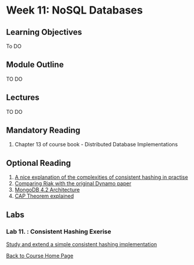 # Week 11:  NoSQL Databases

## Learning Objectives

To DO

## Module Outline

TO  DO

## Lectures
TO DO 

## Mandatory Reading

1. Chapter 13 of course book - Distributed Database Implementations

## Optional Reading
1. [A nice explanation of the complexities of consistent hashing in practise](https://ably.com/blog/implementing-efficient-consistent-hashing)
1. [Comparing Riak with the original Dynamo paper](https://docs.riak.com/riak/kv/2.2.2/learn/dynamo/)
3. [MongoDB 4.2 Architecture](https://info-mongodb-com.s3.us-east-1.amazonaws.com/MongoDB_Architecture_Guide.pdf)
4. [CAP Theorem explained](https://dzone.com/articles/understanding-the-cap-theorem)

## Labs

### Lab 11. : Consistent Hashing Exerise
[Study and extend a simple consistent hashing implementation](https://gortonator.github.io/bsds-6650/labs/lab-11)

[Back to Course Home Page](https://gortonator.github.io/bsds-6650/)

